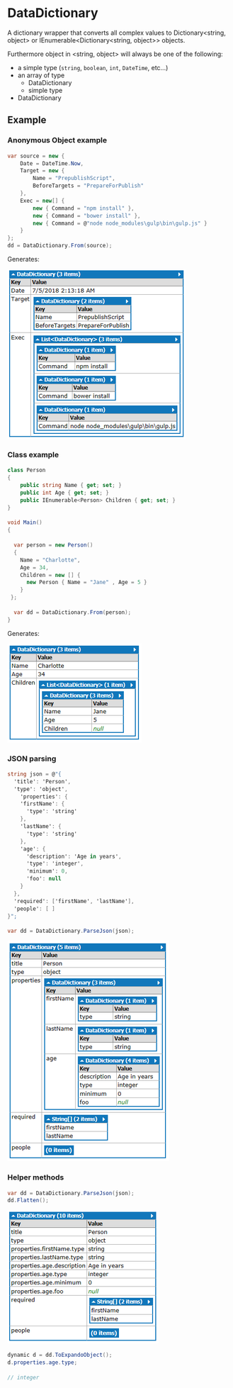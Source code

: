 # DataDictionary

A dictionary wrapper that converts all complex values to Dictionary<string, object> or IEnumerable<Dictionary<string, object>> objects.

Furthermore object in <string, object> will always be one of the following:
  - a simple type (```string```, ```boolean```, ```int```, ```DateTime```, etc...) 
  - an array of type
    - DataDictionary 
    - simple type
  - DataDictionary

## Example

### Anonymous Object example

```csharp
var source = new {
    Date = DateTime.Now,
    Target = new {
        Name = "PrepublishScript",
        BeforeTargets = "PrepareForPublish"
    },
    Exec = new[] {
        new { Command = "npm install" },
        new { Command = "bower install" },
        new { Command = @"node node_modules\gulp\bin\gulp.js" }
    }
};
dd = DataDictionary.From(source);
```

Generates:

![Sample result](https://github.com/NMyVision/DataDictionary/raw/master/images/capture001.PNG)

### Class example

```csharp
class Person
{
    public string Name { get; set; }
    public int Age { get; set; }
    public IEnumerable<Person> Children { get; set; }
}

void Main()
{

  var person = new Person()
  {
    Name = "Charlotte",
    Age = 34,
    Children = new [] {
      new Person { Name = "Jane" , Age = 5 }
    }
 };

  var dd = DataDictionary.From(person);
}
```

Generates:

![Sample result](https://github.com/NMyVision/DataDictionary/raw/master/images/capture002.PNG)

### JSON parsing

```csharp
string json = @"{
  'title': 'Person',
  'type': 'object',
    'properties': {
    'firstName': {
      'type': 'string'
    },
    'lastName': {
      'type': 'string'
    },
    'age': {
      'description': 'Age in years',
      'type': 'integer',
      'minimum': 0,
      'foo': null
    }
  },
  'required': ['firstName', 'lastName'],
  'people': [ ]
}";

var dd = DataDictionary.ParseJson(json);
```
![Sample result](https://github.com/NMyVision/DataDictionary/raw/master/images/capture003.PNG)


### Helper methods


```csharp
var dd = DataDictionary.ParseJson(json);
dd.Flatten();
```
![Sample result](https://github.com/NMyVision/DataDictionary/raw/master/images/capture004.PNG)

```csharp
dynamic d = dd.ToExpandoObject();
d.properties.age.type; 

// integer
```
